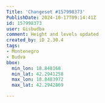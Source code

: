 ```yaml
---
Title: 'Changeset #157998373'
PublishDate: 2024-10-17T09:14:41Z
id: 157998373
user: Gisbudba
comment: Height and levels updated
created_by: iD 2.30.4
tags:
- Montenegro
- Budva
bbox:
  min_lon: 18.848168
  min_lat: 42.2941258
  max_lon: 18.8483972
  max_lat: 42.2942869

---
```

